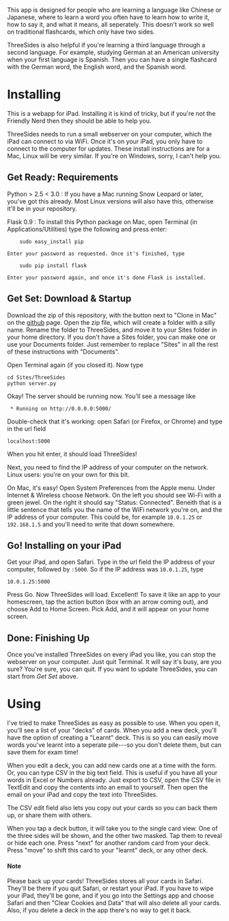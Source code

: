This app is designed for people who are learning a language like Chinese or Japanese, where to learn a word you often have to learn how to write it, how to say it, and what it means, all seperately. This doesn't work so well on traditional flashcards, which only have two sides.

ThreeSides is also helpful if you're learning a third language through a second language. For example, studying German at an American university when your first language is Spanish. Then you can have a single flashcard with the German word, the English word, and the Spanish word.

# Installing

This is a webapp for iPad. Installing it is kind of tricky, but if you're not the Friendly Nerd then they should be able to help you.

ThreeSides needs to run a small webserver on your computer, which the iPad can connect to via WiFi. Once it's on your iPad, you only have to connect to the computer for updates. These install instructions are for a Mac, Linux will be very similar. If you're on Windows, sorry, I can't help you.

## Get Ready: Requirements

Python > 2.5 < 3.0
: If you have a Mac running Snow Leopard or later, you've got this already. Most Linux versions will also have this, otherwise it'll be in your repository.

Flask 0.9
: To install this Python package on Mac, open Terminal (in Applications/Utilities) type the following and press enter:
	
		sudo easy_install pip

	Enter your password as requested. Once it's finished, type

		sudo pip install flask

	Enter your password again, and once it's done Flask is installed.

## Get Set: Download & Startup

Download the zip of this repository, with the button next to "Clone in Mac" on the [github](https://github.com/lupiter/ThreeSides) page. Open the zip file, which will create a folder with a silly name. Rename the folder to ThreeSides, and move it to your Sites folder in your home directory. If you don't have a Sites folder, you can make one or use your Documents folder. Just remember to replace "Sites" in all the rest of these instructions with "Documents".

Open Terminal again (if you closed it). Now type

	cd Sites/ThreeSides
	python server.py

Okay! The server should be running now. You'll see a message like 

	 * Running on http://0.0.0.0:5000/

Double-check that it's working: open Safari (or Firefox, or Chrome) and type in the url field

	localhost:5000

When you hit enter, it should load ThreeSides!

Next, you need to find the IP address of your computer on the network. Linux users: you're on your own for this bit.

On Mac, it's easy! Open System Preferences from the Apple menu. Under Internet & Wireless choose Network. On the left you should see Wi-Fi with a green jewel. On the right it should say "Status: Connected". Beneith that is a little sentence that tells you the name of the WiFi network you're on, and the IP address of your computer. This could be, for example `10.0.1.25` or `192.168.1.5` and you'll need to write that down somewhere.

## Go! Installing on your iPad

Get your iPad, and open Safari. Type in the url field the IP address of your computer, followed by `:5000`. So if the IP address was `10.0.1.25`, type

	10.0.1.25:5000

Press Go. Now ThreeSides will load. Excellent! To save it like an app to your homescreen, tap the action button (box with an arrow coming out), and choose Add to Home Screen. Pick Add, and it will appear on your home screen.

## Done: Finishing Up

Once you've installed ThreeSides on every iPad you like, you can stop the webserver on your computer. Just quit Terminal. It will say it's busy, are you sure? You're sure, you can quit. If you want to update ThreeSides, you can start from *Get Set* above.

# Using

I've tried to make ThreeSides as easy as possible to use. When you open it, you'll see a list of your "decks" of cards. When you add a new deck, you'll have the option of creating a "Learnt" deck. This is so you can easily move words you've learnt into a seperate pile---so you don't delete them, but can save them for exam time!

When you edit a deck, you can add new cards one at a time with the form. Or, you can type CSV in the big text field. This is useful if you have all your words in Excel or Numbers already. Just export to CSV, open the CSV file in TextEdit and copy the contents into an email to yourself. Then open the email on your iPad and copy the text into ThreeSides.

The CSV edit field also lets you copy out your cards so you can back them up, or share them with others.

When you tap a deck button, it will take you to the single card view. One of the three sides will be shown, and the other two masked. Tap them to reveal or hide each one. Press "next" for another random card from your deck. Press "move" to shift this card to your "learnt" deck, or any other deck.

#### Note
Please back up your cards! ThreeSides stores all your cards in Safari. They'll be there if you quit Safari, or restart your iPad. If you have to wipe your iPad, they'll be gone, and if you go into the Settings app and choose Safari and then "Clear Cookies and Data" that will also delete all your cards. Also, if you delete a deck in the app there's no way to get it back.




